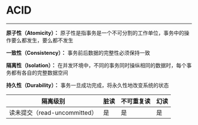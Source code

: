 # ACID
---
**原子性（Atomicity）：**
原子性是指事务是一个不可分割的工作单位，事务中的操作要么都发生，要么都不发生

**一致性（Consistency）：**
事务前后数据的完整性必须保持一致

**隔离性（Isolation）：**
在并发环境中，不同的事务同时操纵相同的数据时，每个事务都有各自的完整数据空间

**持久性（Durability）：**
事务一旦成功完成，将永久性地改变系统的状态

|隔离级别|脏读|不可重复读|幻读|
| ----- | ---- | ---- | ---- |
|读未提交（read-uncommitted）|是|是|是
